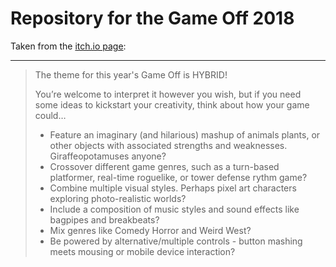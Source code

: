 # Repository for the Game Off 2018

Taken from the [itch.io page](https://itch.io/jam/game-off-2018):

---

> The theme for this year's Game Off is HYBRID! 
> 
> You’re welcome to interpret it however you wish, but if you need some ideas to kickstart your creativity, think about how your game could…
> 
> - Feature an imaginary (and hilarious) mashup of animals plants, or other objects with associated strengths and weaknesses. Giraffeopotamuses anyone?
> - Crossover different game genres, such as a turn-based platformer, real-time roguelike, or tower defense rythm game?
> - Combine multiple visual styles. Perhaps pixel art characters exploring photo-realistic worlds?
> - Include a composition of music styles and sound effects like bagpipes and breakbeats?
> - Mix genres like Comedy Horror and Weird West?
> - Be powered by alternative/multiple controls - button mashing meets mousing or mobile device interaction?
